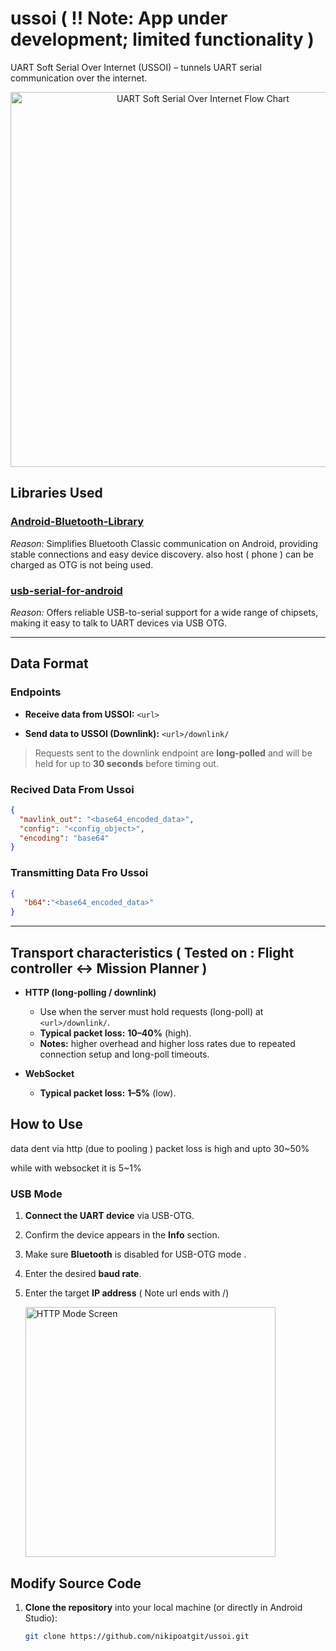 # ussoi ( !! Note: App under development; limited functionality )
UART Soft Serial Over Internet (USSOI) – tunnels UART serial communication over the internet.

<p align="center">
  <img src="doc/ussoi_flow_chart.png" alt="UART Soft Serial Over Internet Flow Chart" width="600"/>
</p>



## Libraries Used

### [Android-Bluetooth-Library](https://github.com/prasad-psp/Android-Bluetooth-Library.git)  
*Reason:* Simplifies Bluetooth Classic communication on Android, providing stable connections and easy device discovery. also host ( phone ) can be charged as OTG is not being used.

### [usb-serial-for-android](https://github.com/mik3y/usb-serial-for-android)  
*Reason:* Offers reliable USB-to-serial support for a wide range of chipsets, making it easy to talk to UART devices via USB OTG.

---
## Data Format

### Endpoints

- **Receive data from USSOI:**   `<url>`

- **Send data to USSOI (Downlink):**   `<url>/downlink/`  

> Requests sent to the downlink endpoint are **long-polled** and will be held for up to **30 seconds** before timing out.


### Recived Data From Ussoi
```json
{
  "mavlink_out": "<base64_encoded_data>",
  "config": "<config_object>",
  "encoding": "base64"
}
```
### Transmitting Data Fro Ussoi
```json
{
   "b64":"<base64_encoded_data>"
}
```
---
## Transport characteristics ( Tested on :  Flight controller <-> Mission Planner )

- **HTTP (long-polling / downlink)**  
  - Use when the server must hold requests (long-poll) at `<url>/downlink/`.  
  - **Typical packet loss:** **10–40%** (high).  
  - **Notes:** higher overhead and higher loss rates due to repeated connection setup and long-poll timeouts.

- **WebSocket**  
  - **Typical packet loss:** **1–5%** (low).  



## How to Use

data dent via http (due to pooling ) packet loss is high and upto 30~50%

while with websocket it is 5~1%


### USB Mode

1. **Connect the UART device** via USB-OTG.

2. Confirm the device appears in the **Info** section.  

3. Make sure  **Bluetooth** is disabled for USB-OTG mode .

4. Enter the desired **baud rate**.

5. Enter the target **IP address** ( Note url ends with /)
 
   <img src="doc\ussoi_para_select.jpg" alt="HTTP Mode Screen" width="400"/>
   

## Modify Source Code

1. **Clone the repository** into your local machine (or directly in Android Studio):  
   ```bash
   git clone https://github.com/nikipoatgit/ussoi.git
